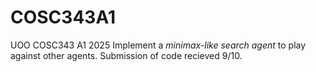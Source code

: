 # COSC343A1
UOO COSC343 A1 2025 
Implement a _minimax-like search agent_ to play against other agents.
Submission of code recieved 9/10.
